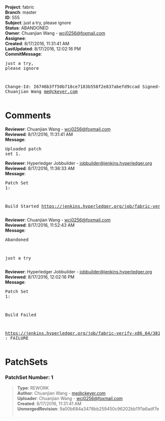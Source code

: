 <strong>Project</strong>: fabric<br><strong>Branch</strong>: master<br><strong>ID</strong>: 555<br><strong>Subject</strong>: just a try, please ignore<br><strong>Status</strong>: ABANDONED<br><strong>Owner</strong>: Chuanjian Wang - wcj0256@foxmail.com<br><strong>Assignee</strong>:<br><strong>Created</strong>: 8/17/2016, 11:31:41 AM<br><strong>LastUpdated</strong>: 8/17/2016, 12:02:16 PM<br><strong>CommitMessage</strong>:<br><pre>just a try, please ignore

Change-Id: I6746b3ff50b718ce7183b558f2e837abefd9ccad
Signed-off-by: Chuanjian Wang <me@ckeyer.com>
</pre><h1>Comments</h1><strong>Reviewer</strong>: Chuanjian Wang - wcj0256@foxmail.com<br><strong>Reviewed</strong>: 8/17/2016, 11:31:41 AM<br><strong>Message</strong>: <pre>Uploaded patch set 1.</pre><strong>Reviewer</strong>: Hyperledger Jobbuilder - jobbuilder@jenkins.hyperledger.org<br><strong>Reviewed</strong>: 8/17/2016, 11:36:33 AM<br><strong>Message</strong>: <pre>Patch Set 1:

Build Started https://jenkins.hyperledger.org/job/fabric-verify-x86_64/381/</pre><strong>Reviewer</strong>: Chuanjian Wang - wcj0256@foxmail.com<br><strong>Reviewed</strong>: 8/17/2016, 11:52:43 AM<br><strong>Message</strong>: <pre>Abandoned

just a try</pre><strong>Reviewer</strong>: Hyperledger Jobbuilder - jobbuilder@jenkins.hyperledger.org<br><strong>Reviewed</strong>: 8/17/2016, 12:02:16 PM<br><strong>Message</strong>: <pre>Patch Set 1:

Build Failed 

https://jenkins.hyperledger.org/job/fabric-verify-x86_64/381/ : FAILURE</pre><h1>PatchSets</h1><h3>PatchSet Number: 1</h3><blockquote><strong>Type</strong>: REWORK<br><strong>Author</strong>: Chuanjian Wang - me@ckeyer.com<br><strong>Uploader</strong>: Chuanjian Wang - wcj0256@foxmail.com<br><strong>Created</strong>: 8/17/2016, 11:31:41 AM<br><strong>UnmergedRevision</strong>: 9a00b684a3478bb259450c96202bb11f1a6adf7e<br><br></blockquote>